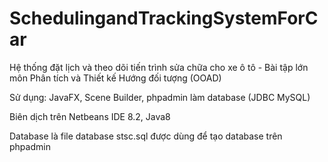 # SchedulingandTrackingSystemForCar
Hệ thống đặt lịch và theo dõi tiến trình sửa chữa cho xe ô tô - Bài tập lớn môn Phân tích và Thiết kế Hướng đối tượng (OOAD)



Sử dụng: JavaFX, Scene Builder, phpadmin làm database (JDBC MySQL) 

Biên dịch trên Netbeans IDE 8.2, Java8

Database là file database stsc.sql được dùng để tạo database trên phpadmin
